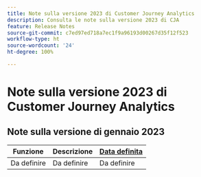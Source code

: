 ```yaml
---
title: Note sulla versione 2023 di Customer Journey Analytics
description: Consulta le note sulla versione 2023 di CJA
feature: Release Notes
source-git-commit: c7ed97ed718a7ec1f9a96193d00267d35f12f523
workflow-type: ht
source-wordcount: '24'
ht-degree: 100%

---
```


# Note sulla versione 2023 di Customer Journey Analytics

## Note sulla versione di gennaio 2023

| Funzione | Descrizione | [Data definita](/help/release-notes/releases.md) |
| ----------- | ---------- | ----- |
| Da definire | Da definire | Da definire |